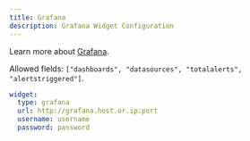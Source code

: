 ```yaml
---
title: Grafana
description: Grafana Widget Configuration
---
```


Learn more about [Grafana](https://github.com/grafana/grafana).

Allowed fields: `["dashboards", "datasources", "totalalerts", "alertstriggered"]`.

```yaml
widget:
  type: grafana
  url: http://grafana.host.or.ip:port
  username: username
  password: password
```
